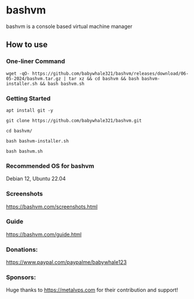 # bashvm

bashvm is a console based virtual machine manager

## How to use

### One-liner Command
`wget -qO- https://github.com/babywhale321/bashvm/releases/download/06-05-2024/bashvm.tar.gz | tar xz && cd bashvm && bash bashvm-installer.sh && bash bashvm.sh`

### Getting Started

`apt install git -y`

`git clone https://github.com/babywhale321/bashvm.git`

`cd bashvm/`

`bash bashvm-installer.sh`

`bash bashvm.sh`

### Recommended OS for bashvm
Debian 12, Ubuntu 22.04

### Screenshots
https://bashvm.com/screenshots.html

### Guide
https://bashvm.com/guide.html

### Donations:
https://www.paypal.com/paypalme/babywhale123

### Sponsors:
Huge thanks to https://metalvps.com for their contribution and support!

